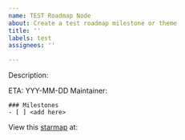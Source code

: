 ```yaml
---
name: TEST Roadmap Node
about: Create a test roadmap milestone or theme
title: ''
labels: test
assignees: ''

---
```


Description: <add here>

ETA: YYY-MM-DD
Maintainer: 

```[tasklist]
### Milestones
- [ ] <add here>
```

View this [starmap](https://starmap.site/) at: <link>
